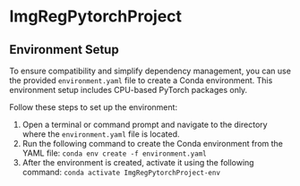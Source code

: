 # ImgRegPytorchProject

## Environment Setup

To ensure compatibility and simplify dependency management, you can use the provided `environment.yaml` file to create a Conda environment. This environment setup includes CPU-based PyTorch packages only.

Follow these steps to set up the environment:

1. Open a terminal or command prompt and navigate to the directory where the `environment.yaml` file is located.
2. Run the following command to create the Conda environment from the YAML file:
`conda env create -f environment.yaml`
3. After the environment is created, activate it using the following command:
`conda activate ImgRegPytorchProject-env`
